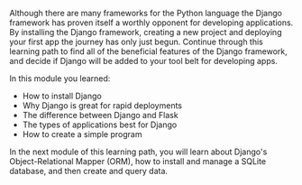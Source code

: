 Although there are many frameworks for the Python language the Django framework has proven itself a worthly opponent for developing applications. By installing the Django framework, creating a new project and deploying your first app the journey has only just begun. Continue through this learning path to find all of the beneficial features of the Django framework, and decide if Django will be added to your tool belt for developing apps. 

In this module you learned:
- How to install Django
- Why Django is great for rapid deployments
- The difference between Django and Flask
- The types of applications best for Django
- How to create a simple program
      
In the next module of this learning path, you will learn about Django's Object-Relational Mapper (ORM), how to install and manage a SQLite database, and then create and query data.
